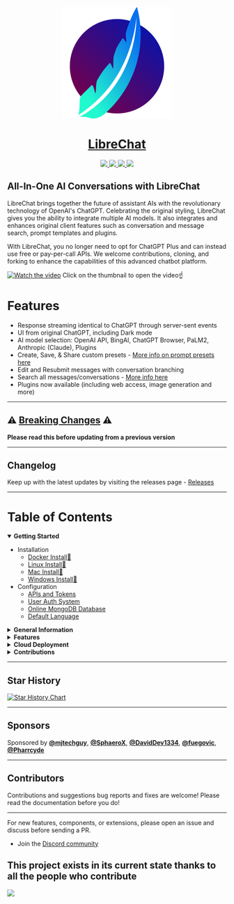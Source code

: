 <p align="center">
  <a href="https://docs.librechat.ai">
    <img src="docs/assets/LibreChat.svg" height="256">
  </a>
  <a href="https://docs.librechat.ai">
    <h1 align="center">LibreChat</h1>
  </a>
</p>

<p align="center">
  <a href="https://discord.gg/NGaa9RPCft"> 
    <img
      src="https://img.shields.io/discord/1086345563026489514?label=&logo=discord&style=for-the-badge&logoWidth=20&logoColor=white&labelColor=000000&color=blueviolet">
  </a>
  <a href="https://www.youtube.com/@LibreChat"> 
    <img
      src="https://img.shields.io/badge/YOUTUBE-red.svg?style=for-the-badge&logo=youtube&logoColor=white&labelColor=000000&logoWidth=20">
  </a>
  <a href="https://docs.librechat.ai"> 
    <img
      src="https://img.shields.io/badge/DOCS-blue.svg?style=for-the-badge&logo=read-the-docs&logoColor=white&labelColor=000000&logoWidth=20">
  </a>
  <a aria-label="Sponsors" href="#sponsors">
    <img
      src="https://img.shields.io/badge/SPONSORS-brightgreen.svg?style=for-the-badge&logo=github-sponsors&logoColor=white&labelColor=000000&logoWidth=20">
  </a>
</p>

## All-In-One AI Conversations with LibreChat ##
LibreChat brings together the future of assistant AIs with the revolutionary technology of OpenAI's ChatGPT. Celebrating the original styling, LibreChat gives you the ability to integrate multiple AI models. It also integrates and enhances original client features such as conversation and message search, prompt templates and plugins.

With LibreChat, you no longer need to opt for ChatGPT Plus and can instead use free or pay-per-call APIs. We welcome contributions, cloning, and forking to enhance the capabilities of this advanced chatbot platform.
  
<!-- https://github.com/danny-avila/LibreChat/assets/110412045/c1eb0c0f-41f6-4335-b982-84b278b53d59 -->

[![Watch the video](https://img.youtube.com/vi/pNIOs1ovsXw/maxresdefault.jpg)](https://youtu.be/pNIOs1ovsXw)
Click on the thumbnail to open the video☝️

# Features
- Response streaming identical to ChatGPT through server-sent events
- UI from original ChatGPT, including Dark mode
- AI model selection: OpenAI API, BingAI, ChatGPT Browser, PaLM2, Anthropic (Claude), Plugins
- Create, Save, & Share custom presets - [More info on prompt presets here](https://github.com/danny-avila/LibreChat/releases/tag/v0.3.0)
- Edit and Resubmit messages with conversation branching
- Search all messages/conversations - [More info here](https://github.com/danny-avila/LibreChat/releases/tag/v0.1.0)
- Plugins now available (including web access, image generation and more)

---

## ⚠️ [Breaking Changes](docs/general_info/breaking_changes.md) ⚠️

**Please read this before updating from a previous version**

---

## Changelog 
Keep up with the latest updates by visiting the releases page - [Releases](https://github.com/danny-avila/LibreChat/releases)

---

<h1>Table of Contents</h1>

<details open>
  <summary><strong>Getting Started</strong></summary>

  * Installation
    * [Docker Install🐳](docs/install/docker_install.md)
    * [Linux Install🐧](docs/install/linux_install.md)
    * [Mac Install🍎](docs/install/mac_install.md)
    * [Windows Install💙](docs/install/windows_install.md)
  * Configuration
    * [APIs and Tokens](docs/install/apis_and_tokens.md)
    * [User Auth System](docs/install/user_auth_system.md)
    * [Online MongoDB Database](docs/install/mongodb.md)
    * [Default Language](docs/install/default_language.md)
</details>

<details>
  <summary><strong>General Information</strong></summary>

  * [Code of Conduct](CODE_OF_CONDUCT.md)
  * [Project Origin](docs/general_info/project_origin.md)
  * [Multilingual Information](docs/general_info/multilingual_information.md)
  * [Tech Stack](docs/general_info/tech_stack.md)   
</details>

<details>
  <summary><strong>Features</strong></summary>

  * **Plugins**
    * [Introduction](docs/features/plugins/introduction.md)
    * [Google](docs/features/plugins/google_search.md)
    * [Stable Diffusion](docs/features/plugins/stable_diffusion.md)
    * [Wolfram](docs/features/plugins/wolfram.md)
    * [Make Your Own Plugin](docs/features/plugins/make_your_own.md)
    * [Using official ChatGPT Plugins](docs/features/plugins/chatgpt_plugins_openapi.md)

  
  * [Third-Party Tools](docs/features/third-party.md)
  * [Proxy](docs/features/proxy.md)
  * [Bing Jailbreak](docs/features/bing_jailbreak.md)
</details>

<details>
  <summary><strong>Cloud Deployment</strong></summary>

  * [Hetzner](docs/deployment/hetzner_ubuntu.md)
  * [Heroku](docs/deployment/heroku.md)
  * [Linode](docs/deployment/linode.md)
  * [Cloudflare](docs/deployment/cloudflare.md)
  * [Ngrok](docs/deployment/ngrok.md)
  * [Render](docs/deployment/render.md)
  * [Azure](docs/deployment/azure-terraform.md)
</details>

<details>
  <summary><strong>Contributions</strong></summary>
  
  * [Contributor Guidelines](CONTRIBUTING.md)
  * [Documentation Guidelines](docs/contributions/documentation_guidelines.md)
  * [Contribute a Translation](docs/contributions/translation_contribution.md)
  * [Code Standards and Conventions](docs/contributions/coding_conventions.md)
  * [Testing](docs/contributions/testing.md)
  * [Security](SECURITY.md)
  * [Trello Board](https://trello.com/b/17z094kq/LibreChate)
</details>


---

## Star History

[![Star History Chart](https://api.star-history.com/svg?repos=danny-avila/LibreChat&type=Date)](https://star-history.com/#danny-avila/LibreChat&Date)

---

## Sponsors

  Sponsored by <a href="https://github.com/mjtechguy"><b>@mjtechguy</b></a>, <a href="https://github.com/SphaeroX"><b>@SphaeroX</b></a>, <a href="https://github.com/DavidDev1334"><b>@DavidDev1334</b></a>, <a href="https://github.com/fuegovic"><b>@fuegovic</b></a>, <a href="https://github.com/Pharrcyde"><b>@Pharrcyde</b></a> 
  
---

## Contributors
Contributions and suggestions bug reports and fixes are welcome!
Please read the documentation before you do!

---

For new features, components, or extensions, please open an issue and discuss before sending a PR. 

- Join the [Discord community](https://discord.gg/uDyZ5Tzhct)

This project exists in its current state thanks to all the people who contribute
---
<a href="https://github.com/danny-avila/LibreChat/graphs/contributors">
  <img src="https://contrib.rocks/image?repo=danny-avila/LibreChat" />
</a>
